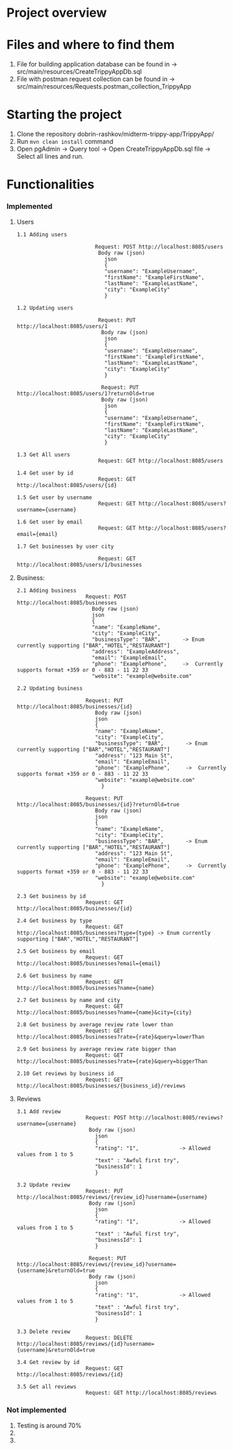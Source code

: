 # Project overview

# Files and where to find them
1. File for building application database can be found in -> src/main/resources/CreateTrippyAppDb.sql
2. File with postman request collection can be found in -> src/main/resources/Requests.postman_collection_TrippyApp


# Starting the project
1. Clone the repository dobrin-rashkov/midterm-trippy-app/TrippyApp/
2. Run `mvn clean install` command
3. Open pgAdmin -> Query tool -> Open CreateTrippyAppDb.sql file -> Select all lines and run.

# Functionalities
### Implemented

1. Users

       1.1 Adding users

                                Request: POST http://localhost:8085/users
                                 Body raw (json)
                                   json
                                   {
                                   "username": "ExampleUsername",
                                   "firstName": "ExampleFirstName",
                                   "lastName": "ExampleLastName",
                                   "city": "ExampleCity"
                                   }

       1.2 Updating users 
        
                                 Request: PUT http://localhost:8085/users/1
                                  Body raw (json)
                                   json
                                   {
                                   "username": "ExampleUsername",
                                   "firstName": "ExampleFirstName",
                                   "lastName": "ExampleLastName",
                                   "city": "ExampleCity"
                                   }

                                  Request: PUT http://localhost:8085/users/1?returnOld=true
                                  Body raw (json)
                                   json
                                   {
                                   "username": "ExampleUsername",
                                   "firstName": "ExampleFirstName",
                                   "lastName": "ExampleLastName",
                                   "city": "ExampleCity"
                                   }

       1.3 Get All users 
                                 Request: GET http://localhost:8085/users
                                  
       1.4 Get user by id
                                 Request: GET http://localhost:8085/users/{id}
                
       1.5 Get user by username
                                 Request: GET http://localhost:8085/users?username={username}

       1.6 Get user by email
                                 Request: GET http://localhost:8085/users?email={email}

       1.7 Get businesses by user city

                                 Request: GET http://localhost:8085/users/1/businesses
      
2. Business:

       2.1 Adding business 
                             Request: POST  http://localhost:8085/businesses
                               Body raw (json)
                               json
                               {
                               "name": "ExampleName",
                               "city": "ExampleCity",
                               "businessType": "BAR",       -> Enum currently supporting ["BAR","HOTEL","RESTAURANT"]
                               "address": "ExampleAddress",
                               "email": "ExampleEmail",
                               "phone": "ExamplePhone",     ->  Currently supports format +359 or 0 - 883 - 11 22 33
                               "website": "example@website.com"

       2.2 Updating business

                             Request: PUT http://localhost:8085/businesses/{id}
                                Body raw (json)
                                json
                                {
                                "name": "ExampleName",
                                "city": "ExampleCity",
                                "businessType": "BAR",       -> Enum currently supporting ["BAR","HOTEL","RESTAURANT"]
                                "address": "123 Main St",
                                "email": "ExampleEmail",
                                "phone": "ExamplePhone",     ->  Currently supports format +359 or 0 - 883 - 11 22 33
                                "website": "example@website.com"
                                  } 

                             Request: PUT http://localhost:8085/businesses/{id}?returnOld=true
                                Body raw (json)
                                json
                                {
                                "name": "ExampleName",
                                "city": "ExampleCity",
                                "businessType": "BAR",       -> Enum currently supporting ["BAR","HOTEL","RESTAURANT"]
                                "address": "123 Main St",
                                "email": "ExampleEmail",
                                "phone": "ExamplePhone",     ->  Currently supports format +359 or 0 - 883 - 11 22 33
                                "website": "example@website.com"
                                  }
   
       2.3 Get business by id 
                             Request: GET http://localhost:8085/businesses/{id}
 
       2.4 Get business by type 
                             Request: GET http://localhost:8085/businesses?type={type} -> Enum currently supporting ["BAR","HOTEL","RESTAURANT"]

       2.5 Get business by email 
                             Request: GET http://localhost:8085/businesses?email={email}

       2.6 Get business by name 
                             Request: GET http://localhost:8085/businesses?name={name}

       2.7 Get business by name and city 
                             Request: GET http://localhost:8085/businesses?name={name}&city={city}

       2.8 Get business by average review rate lower than 
                             Request: GET http://localhost:8085/businesses?rate={rate}&query=lowerThan

       2.9 Get business by average review rate bigger than 
                             Request: GET http://localhost:8085/businesses?rate={rate}&query=biggerThan

       2.10 Get reviews by business id 
                             Request: GET http://localhost:8085/businesses/{business_id}/reviews
       
3. Reviews
       
       3.1 Add review 
                             Request: POST http://localhost:8085/reviews?username={username}   
                              Body raw (json)
                                json
                                {
                                "rating": "1",             -> Allowed values from 1 to 5
                                "text" : "Awful first try",
                                "businessId": 1
                                }

       3.2 Update review 
                             Request: PUT http://localhost:8085/reviews/{review_id}?username={username}
                              Body raw (json)
                                json
                                {
                                "rating": "1",             -> Allowed values from 1 to 5
                                "text" : "Awful first try",
                                "businessId": 1
                                }

                              Request: PUT http://localhost:8085/reviews/{review_id}?username={username}&returnOld=true
                              Body raw (json)
                                json
                                {
                                "rating": "1",             -> Allowed values from 1 to 5
                                "text" : "Awful first try",
                                "businessId": 1
                                }

       3.3 Delete review 
                             Request: DELETE http://localhost:8085/reviews/{id}?username={username}&returnOld=true

       3.4 Get review by id 
                             Request: GET http://localhost:8085/reviews/{id}

       3.5 Get all reviews
                             Request: GET http://localhost:8085/reviews
                              
### Not implemented
1. Testing is around 70% 
2. 
3.
